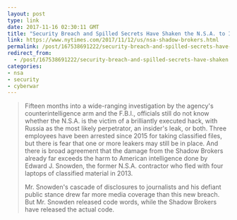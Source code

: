 ```yaml
---
layout: post
type: link
date: 2017-11-16 02:30:11 GMT
title: "Security Breach and Spilled Secrets Have Shaken the N.S.A. to Its Core"
link: https://www.nytimes.com/2017/11/12/us/nsa-shadow-brokers.html
permalink: /post/167538691222/security-breach-and-spilled-secrets-have-shaken
redirect_from: 
  - /post/167538691222/security-breach-and-spilled-secrets-have-shaken
categories:
- nsa
- security
- cyberwar
---
```

<blockquote><p>Fifteen months into a wide-ranging investigation by the agency's counterintelligence arm and the F.B.I., officials still do not know whether the N.S.A. is the victim of a brilliantly executed hack, with Russia as the most likely perpetrator, an insider's leak, or both. Three employees have been arrested since 2015 for taking classified files, but there is fear that one or more leakers may still be in place. And there is broad agreement that the damage from the Shadow Brokers already far exceeds the harm to American intelligence done by Edward J. Snowden, the former N.S.A. contractor who fled with four laptops of classified material in 2013.</p>

<p>Mr. Snowden's cascade of disclosures to journalists and his defiant public stance drew far more media coverage than this new breach. But Mr. Snowden released code words, while the Shadow Brokers have released the actual code.</p></blockquote>